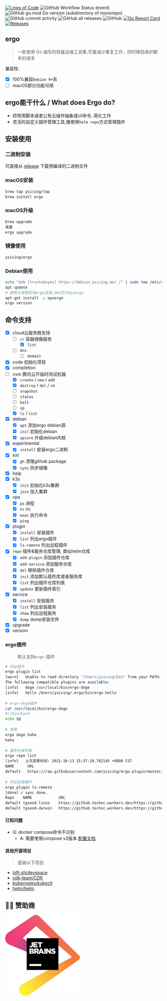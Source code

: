 [![Lines of Code](https://sonarcloud.io/api/project_badges/measure?project=ysicing_ergo&metric=ncloc)](https://sonarcloud.io/dashboard?id=ysicing_ergo)
![GitHub Workflow Status (event)](https://img.shields.io/github/workflow/status/ysicing/ergo/tag?style=flat-square)
![GitHub go.mod Go version (subdirectory of monorepo)](https://img.shields.io/github/go-mod/go-version/ysicing/ergo?filename=go.mod&style=flat-square)
![GitHub commit activity](https://img.shields.io/github/commit-activity/w/ysicing/ergo?style=flat-square)
![GitHub all releases](https://img.shields.io/github/downloads/ysicing/ergo/total?style=flat-square)
![GitHub](https://img.shields.io/github/license/ysicing/ergo?style=flat-square)
[![Go Report Card](https://goreportcard.com/badge/ysicing/ergo)](https://goreportcard.com/report/ysicing/ergo)
[![Releases](https://img.shields.io/github/release-pre/ysicing/ergo.svg)](https://github.com/ysicing/ergo/releases)


## ergo

> 一款使用 Go 编写的轻量运维工具集,尽量减少重复工作，同时降低维护脚本的成本

兼容性:

- [x] 100%兼容`Debian 9+`系
- [ ] macOS部分功能可用

## ergo能干什么 / What does Ergo do?

- 将常用脚本或者公有云操作抽象成cli命令, 简化工作
- 灵活的自定义插件管理工具,像使用`helm repo`方式管理插件

## 安装使用

### 二进制安装

可直接从 [release](https://github.com/ysicing/ergo/releases) 下载预编译的二进制文件

### macOS安装

```bash
brew tap ysicing/tap
brew install ergo
```

### macOS升级

```bash
brew upgrade
或者
ergo upgrade
```

### 镜像使用

```bash
ysicing/ergo
```

### Debian使用

```bash
echo "deb [trusted=yes] https://debian.ysicing.me/ /" | sudo tee /etc/apt/sources.list.d/ergo.list
apt update
# 避免与源里其他ergo混淆,deb包为opsergo
apt-get install -y opsergo
ergo version
```

## 命令支持

- [x] cloud云服务商支持
  - [ ] `cr` 容器镜像服务
    - [x] `list`
  - [ ] `dns`
    - [ ] `domain`
- [x] code 初始化项目
- [x] completion
- [ ] cvm 腾讯云开临时测试机器
  - [x] `create` / `new` / `add`
  - [x] `destroy` / `del` / `rm`
  - [ ] `snapshot`
  - [ ] `status`
  - [ ] `halt`
  - [ ] `up`
  - [x] `ls` / `list`
- [x] debian
  - [x] `apt` 添加ergo debian源
  - [x] `init` 初始化debian
  - [x] `upcore` 升级debian内核
- [x] experimental
  - [x] `install` 安装ergo二进制
- [x] ext
  - [x] `gh` 清理github package
  - [x] `sync` 同步镜像
- [x] help
- [x] k3s
  - [x] `init` 初始化k3s集群
  - [x] `join` 加入集群
- [x] ops
  - [x] `ps` 进程
  - [x] `nc` nc
  - [x] `exec` 执行命令
  - [x] `ping`
- [x] plugin
  - [x] `install` 安装插件
  - [x] `list` 列出ergo插件
  - [x] `ls-remote` 列出远程插件
- [x] `repo` 插件&服务仓库管理, 类似helm仓库
   - [x] `add-plugin` 添加插件仓库
   - [x] `add-service` 添加服务仓库
   - [x] `del` 移除插件仓库
   - [x] `init` 添加默认插件库或者服务库
   - [x] `list` 列出插件仓库列表
   - [x] `update` 更新插件索引
- [x] service
  - [x] `install` 安装服务
  - [x] `list` 列出安装服务
  - [x] `show` 列出远程服务
  - [x] `dump` dump安装文件
- [x] upgrade
- [x] version

### ergo插件

> 默认支持`ergo-`插件

```bash
# 列出插件
ergo plugin list
[warn]   Unable to read directory "/Users/ysicing/bin" from your PATH: open /Users/ysicing/bin: no such file or directory. Skipping...
The following compatible plugins are available:
[info]   doge /usr/local/bin/ergo-doge
[info]   hello /Users/ysicing/.ergo/bin/ergo-hello

# ergo-doge插件
cat /usr/local/bin/ergo-doge                                   
#!/bin/bash
echo $@

# 使用
ergo doge haha  
haha

# 插件仓库列表
ergo repo list
[info]   上次变更时间: 2021-10-13 15:37:18.782145 +0800 CST
NAME      URL                                                           
default   https://raw.githubusercontent.com/ysicing/ergo-plugin/master/default.yaml

# 列出远程插件
ergo plugin ls-remote 
[done] √ sync done.
Repo    NAME            URL                                                                                                             Desc                                                    Available
default tgsend-linux    https://github.techoc.workers.dev/https://github.com/mritd/tgsend/releases/download/v1.0.1/tgsend_linux_amd64   一个 Telegram 推送的小工具，用于调用 Bot API 发送告警等 false    
default tgsend-darwin   https://github.techoc.workers.dev/https://github.com/mritd/tgsend/releases/download/v1.0.1/tgsend_darwin_amd64  一个 Telegram 推送的小工具，用于调用 Bot API 发送告警等 true   
```

#### 已知问题

- Q: docker compose命令不识别
  - A: 需要使用compose v2版本 [配置文档](https://github.com/docker/compose#linux)

#### 其他开源项目

> 感谢以下项目

- [loft-sh/devspace](https://github.com/loft-sh/devspace)
- [cdk-team/CDK](https://github.com/cdk-team/CDK)
- [kubernetes/kubectl](https://github.com/kubernetes/kubernetes)
- [helm/helm](https://github.com/helm/helm)

## 🎉🎉 赞助商

[![jetbrains](docs/jetbrains.svg)](https://www.jetbrains.com/?from=ergo)
